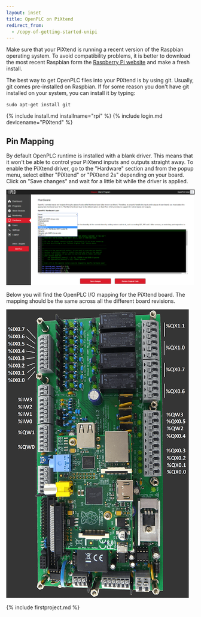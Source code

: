 ```yaml
---
layout: inset
title: OpenPLC on PiXtend
redirect_from:
  - /copy-of-getting-started-unipi
---
```


Make sure that your PiXtend is running a recent version of the Raspbian
operating system. To avoid compatibility problems, it is better to download
the most recent Raspbian form the
[Raspberry Pi website](https://www.raspberrypi.org/downloads/) and make a fresh
install.​

The best way to get OpenPLC files into your PiXtend is by using git. Usually,
git comes pre-installed on Raspbian. If for some reason you don't have git
installed on your system, you can install it by typing:
​
```
sudo apt-get install git
```

{% include install.md installname="rpi" %}
{% include login.md devicename="PiXtend" %}

## Pin Mapping

By default OpenPLC runtime is installed with a blank driver. This means that
it won't be able to control your PiXtend inputs and outputs straight away. To
enable the PiXtend driver, go to the "Hardware" section and from the popup
menu, select either "PiXtend" or "PiXtend 2s" depending on your board. Click
on "Save changes" and wait for a little bit while the driver is applied.

![](/runtime/img/selecthw.png)

Below you will find the OpenPLC I/O mapping for the PiXtend board. The mapping
should be the same across all the different board revisions.

![](pinout.png)

{% include firstproject.md %}
